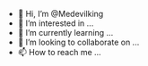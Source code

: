 - 👋 Hi, I’m @Medevilking
- 👀 I’m interested in ...
- 🌱 I’m currently learning ...
- 💞️ I’m looking to collaborate on ...
- 📫 How to reach me ...

<!---
Medevilking/Medevilking is a ✨ special ✨ repository because its `README.md` (this file) appears on your GitHub profile.
You can click the Preview link to take a look at your changes.
--->
